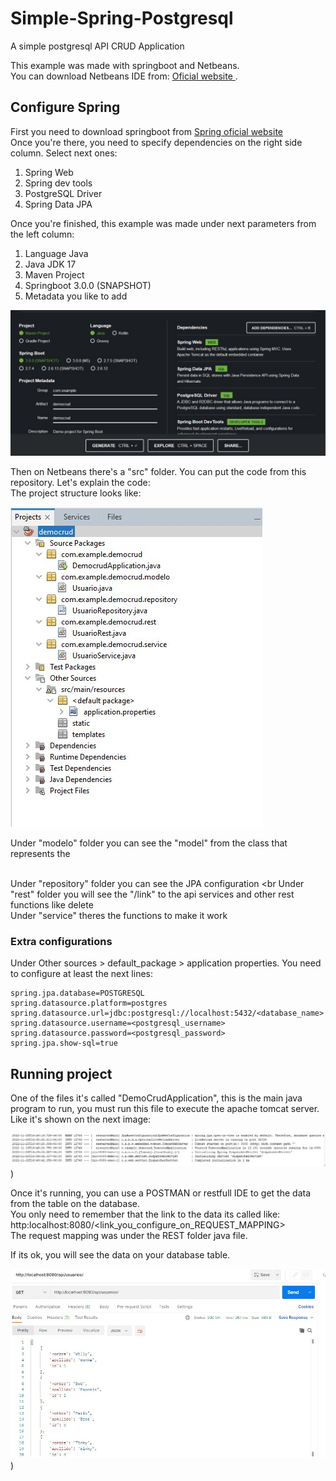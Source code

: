 # Simple-Spring-Postgresql
A simple postgresql API CRUD Application

This example was made with springboot and Netbeans. <br>
You can download Netbeans IDE from: <a href="https://netbeans.apache.org/"> Oficial website </a>.

<h2>Configure Spring</h2>

First you need to download springboot from <a href="https://start.spring.io/">Spring oficial website</a> <br>
Once you're there, you need to specify dependencies on the right side column. Select next ones:
<ol>
  <li> Spring Web </li>
  <li> Spring dev tools </li>
  <li> PostgreSQL Driver </li>
  <li> Spring Data JPA </li>
</ol>

Once you're finished, this example was made under next parameters from the left column:

<ol>
  <li> Language Java </li>
  <li> Java JDK 17 </li>
  <li> Maven Project </li>
  <li> Springboot 3.0.0 (SNAPSHOT) </li>
  <li> Metadata you like to add </li>
</ol>

![Spring parameters](https://github.com/zuturito/Simple-Spring-Postgresql/blob/main/img/1.jpg)

Then on Netbeans there's a "src" folder. You can put the code from this repository. Let's explain the code: <br>
The project structure looks like:

![Project structure](https://github.com/zuturito/Simple-Spring-Postgresql/blob/main/img/structure.jpg)

Under "modelo" folder you can see the "model" from the class that represents the <Table> <br>
Under "repository" folder you can see the JPA configuration <br
Under "rest" folder you will see the "/link" to the api services and other rest functions like delete <br>
Under "service" theres the functions to make it work <br>

<h3> Extra configurations </h3>

Under Other sources > default_package > application properties. You need to configure at least the next lines:

```
spring.jpa.database=POSTGRESQL 
spring.datasource.platform=postgres 
spring.datasource.url=jdbc:postgresql://localhost:5432/<database_name> 
spring.datasource.username=<postgresql_username>
spring.datasource.password=<postgresql_password>
spring.jpa.show-sql=true
```

<h2> Running project </h2>

One of the files it's called "DemoCrudApplication", this is the main java program to run, you must run this file to execute the apache tomcat server. Like it's shown on the next image:

![Running project](https://github.com/zuturito/Simple-Spring-Postgresql/blob/main/img/2.jpg))

Once it's running, you can use a POSTMAN or restfull IDE to get the data from the table on the database. <br>
You only need to remember that the link to the data its called like: http:localhost:8080/<link_you_configure_on_REQUEST_MAPPING> <br>
The request mapping was under the REST folder java file. <br>

If its ok, you will see the data on your database table.

![Running postman to get data](https://github.com/zuturito/Simple-Spring-Postgresql/blob/main/img/3.jpg))
